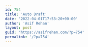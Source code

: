 ```yaml
---
id: 754
title: 'Auto Draft'
date: '2022-04-01T17:53:20+00:00'
author: 'Asif Rehan'
layout: post
guid: 'https://asifrehan.com/?p=754'
permalink: '/?p=754'
---
```



